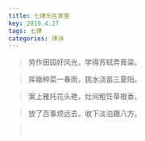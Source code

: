 ```yaml
---
title: 七律乐在家里
key: 2019.4.27
tags: 七律
categories: 律诗
---
```


<blockquote class="blockquote-center">劳作田园好风光，学得苏轼弄膏粱。
</blockquote>
<blockquote class="blockquote-center">挥锄种菜一春雨，挑水浇苗三夏阳。
</blockquote>
<blockquote class="blockquote-center">案上雅托花头艳，灶间粗饪草根香。
</blockquote>
<blockquote class="blockquote-center">放了百事烦远去，收下淡泊趣八方。
</blockquote>
<blockquote class="blockquote-center"></br>
</blockquote>
